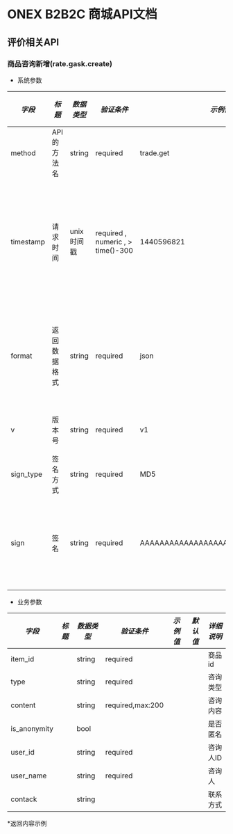 # ONEX B2B2C 商城API文档

## 评价相关API

### 商品咨询新增(rate.gask.create)

* 系统参数

| *字段* | *标题* | *数据类型* | *验证条件* | *示例值* | *默认值* | *详细说明* |
| ------------- | ------------- | ------------- | ------------- | ------------- | ------------- | ------------- |
| method | API的方法名 | string | required | trade.get | null | 标识请求的是哪个API |
| timestamp | 请求时间 | unix时间戳 | required , numeric , > time()-300 | 1440596821 | null | 标识API请求的发起时间，如果超时300秒则拒绝请求 |
| format | 返回数据格式 | string | required | json | json | 返回数据是json格式的，目前只支持json |
| v | 版本号 | string | required | v1 | null | 标识该接口的版本 |
| sign_type | 签名方式 | string | required | MD5 | null | 标识签名算法 |
| sign | 签名 | string | required | AAAAAAAAAAAAAAAAAAAAAAAAAAAAAAAAA | null | 数据签名，32位长度16进制数字 |


* 业务参数

| *字段* | *标题* | *数据类型* | *验证条件* | *示例值* | *默认值* | *详细说明* |
| ------------- | ------------- | ------------- | ------------- | ------------- | ------------- | ------------- |
| item_id |  | string | required |  |  | 商品id |
| type |  | string | required |  |  | 咨询类型 |
| content |  | string | required,max:200 |  |  | 咨询内容 |
| is_anonymity |  | bool |  |  |  | 是否匿名 |
| user_id |  | string | required |  |  | 咨询人ID |
| user_name |  | string | required |  |  | 咨询人 |
| contack |  | string |  |  |  | 联系方式 |


*返回内容示例

```



```

